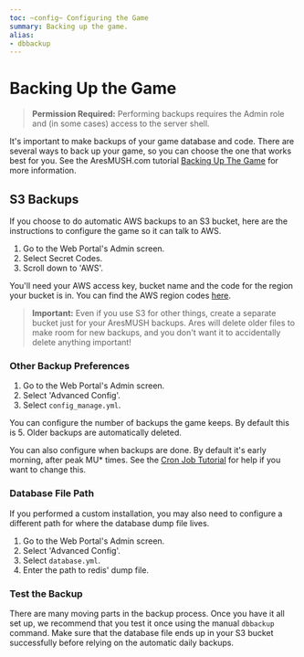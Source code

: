```yaml
---
toc: ~config~ Configuring the Game
summary: Backing up the game.
alias:
- dbbackup
---
```

# Backing Up the Game

> **Permission Required:** Performing backups requires the Admin role and (in some cases) access to the server shell.

It's important to make backups of your game database and code.  There are several ways to back up your game, so you can choose the one that works best for you.  See the AresMUSH.com tutorial [Backing Up The Game](http://aresmush.com/tutorials/manage/backups) for more information.

## S3 Backups

If you choose to do automatic AWS backups to an S3 bucket, here are the instructions to configure the game so it can talk to AWS.

1. Go to the Web Portal's Admin screen.  
2. Select Secret Codes.
3. Scroll down to 'AWS'.

You'll need your AWS access key, bucket name and the code for the region your bucket is in.  You can find the AWS region codes [here](http://docs.aws.amazon.com/general/latest/gr/rande.html#apigateway_region).

> **Important:** Even if you use S3 for other things, create a separate bucket just for your AresMUSH backups.  Ares will delete older files to make room for new backups, and you don't want it to accidentally delete anything important!

### Other Backup Preferences

1. Go to the Web Portal's Admin screen.  
2. Select 'Advanced Config'.
3. Select `config_manage.yml`.

You can configure the number of backups the game keeps.  By default this is 5.  Older backups are automatically deleted.

You can also configure when backups are done.  By default it's early morning, after peak MU* times.  See the [Cron Job Tutorial](http://www.aresmush.com/tutorials/code/configuring-cron) for help if you want to change this.

### Database File Path

If you performed a custom installation, you may also need to configure a different path for where the database dump file lives.  

1. Go to the Web Portal's Admin screen.  
2. Select 'Advanced Config'.
3. Select `database.yml`.
4. Enter the path to redis' dump file.

### Test the Backup

There are many moving parts in the backup process.  Once you have it all set up, we recommend that you test it once using the manual `dbbackup` command.  Make sure that the database file ends up in your S3 bucket successfully before relying on the automatic daily backups.